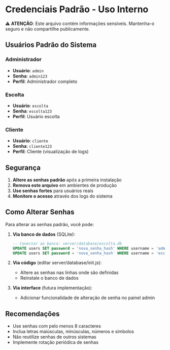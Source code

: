 # Credenciais Padrão - Uso Interno

⚠️ **ATENÇÃO**: Este arquivo contém informações sensíveis. Mantenha-o seguro e não compartilhe publicamente.

## Usuários Padrão do Sistema

### Administrador
- **Usuário**: `admin`
- **Senha**: `admin123`
- **Perfil**: Administrador completo

### Escolta
- **Usuário**: `escolta`
- **Senha**: `escolta123`
- **Perfil**: Usuário escolta

### Cliente
- **Usuário**: `cliente`
- **Senha**: `cliente123`
- **Perfil**: Cliente (visualização de logs)

## Segurança

1. **Altere as senhas padrão** após a primeira instalação
2. **Remova este arquivo** em ambientes de produção
3. **Use senhas fortes** para usuários reais
4. **Monitore o acesso** através dos logs do sistema

## Como Alterar Senhas

Para alterar as senhas padrão, você pode:

1. **Via banco de dados** (SQLite):
   ```sql
   -- Conectar ao banco: server/database/escolta.db
   UPDATE users SET password = 'nova_senha_hash' WHERE username = 'admin';
   UPDATE users SET password = 'nova_senha_hash' WHERE username = 'escolta';
   ```

2. **Via código** (editar server/database/init.js):
   - Altere as senhas nas linhas onde são definidas
   - Reinstale o banco de dados

3. **Via interface** (futura implementação):
   - Adicionar funcionalidade de alteração de senha no painel admin

## Recomendações

- Use senhas com pelo menos 8 caracteres
- Inclua letras maiúsculas, minúsculas, números e símbolos
- Não reutilize senhas de outros sistemas
- Implemente rotação periódica de senhas
